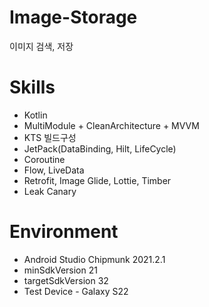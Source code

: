 # Image-Storage

이미지 검색, 저장

# Skills
- Kotlin
- MultiModule + CleanArchitecture + MVVM
- KTS 빌드구성
- JetPack(DataBinding, Hilt, LifeCycle)
- Coroutine
- Flow, LiveData
- Retrofit, Image Glide, Lottie, Timber
- Leak Canary

# Environment
- Android Studio Chipmunk 2021.2.1
- minSdkVersion 21
- targetSdkVersion 32
- Test Device - Galaxy S22
